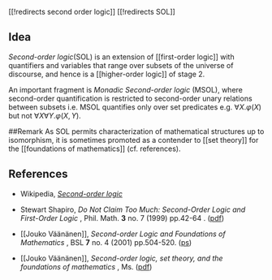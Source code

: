 
[[!redirects second order logic]]
[[!redirects SOL]]

## Idea

_Second-order logic_(SOL) is an extension of [[first-order logic]] with quantifiers and variables that range over subsets of the universe of discourse, and hence is a [[higher-order logic]] of stage 2.

An important fragment is _Monadic Second-order logic_  (MSOL), where second-order quantification is restricted to second-order unary relations between subsets i.e. MSOL quantifies only over set predicates e.g. $\forall X.\varphi(X)$ but not $\forall X\forall Y .\varphi(X,Y)$.

##Remark
As SOL permits characterization of mathematical structures up to isomorphism, it is sometimes promoted as a contender to [[set theory]] for the [[foundations of mathematics]] (cf. references).

## References

* Wikipedia, _[Second-order logic](http://en.wikipedia.org/wiki/Second-order_logic)_

* Stewart Shapiro, _Do Not Claim Too Much: Second-Order Logic and First-Order Logic_ , Phil. Math. **3** no. 7 (1999) pp.42-64 . ([pdf](http://www.accionfilosofica.com/misc/1214145300crs.pdf))

* [[Jouko Väänänen]], _Second-order Logic and Foundations of Mathematics_ , BSL **7** no. 4 (2001) pp.504-520. ([ps](http://www.math.ucla.edu/~asl/bsl/0704/0704-003.ps)) 

* [[Jouko Väänänen]], _Second-order logic, set theory, and the foundations of mathematics_ , Ms. ([pdf](http://www.math.helsinki.fi/logic/people/jouko.vaananen/second_order_or_set_theory.pdf))